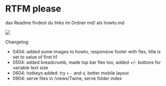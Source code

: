 # RTFM please

das Readme findest du links im Ordner md/ als howto.md

![](https://cdn.glitch.com/55b523cf-c2f4-4e0d-be9f-2fcebd2dac14%2Fhowto.png?v=1586045725084)

Changelog:
* 0404: added some images to howto, responsive footer with flex, title is set to value of first h1
* 0504: added breadcrumb, made top bar flex too, added +/- buttons for variable text size
* 0604: hotkeys added: try `+` `-` and `d`, better mobile layout
* 0904: serve files in /views/Twine, serve folder index